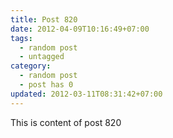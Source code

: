 ```yaml
---
title: Post 820
date: 2012-04-09T10:16:49+07:00
tags:
  - random post
  - untagged
category:
  - random post
  - post has 0
updated: 2012-03-11T08:31:42+07:00
---
```

This is content of post 820